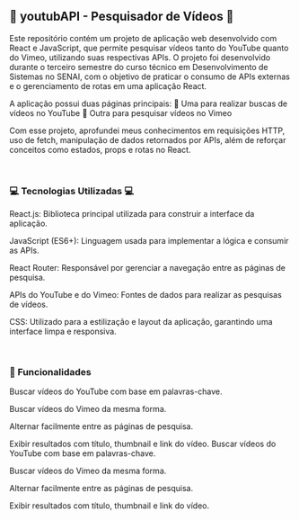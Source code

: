 ## 🎥 youtubAPI - Pesquisador de Vídeos 🎥
Este repositório contém um projeto de aplicação web desenvolvido com React e JavaScript, que permite pesquisar vídeos tanto do YouTube quanto do Vimeo, utilizando suas respectivas APIs. O projeto foi desenvolvido durante o terceiro semestre do curso técnico em Desenvolvimento de Sistemas no SENAI, com o objetivo de praticar o consumo de APIs externas e o gerenciamento de rotas em uma aplicação React.

A aplicação possui duas páginas principais:
🔎 Uma para realizar buscas de vídeos no YouTube
🔎 Outra para pesquisar vídeos no Vimeo

Com esse projeto, aprofundei meus conhecimentos em requisições HTTP, uso de fetch, manipulação de dados retornados por APIs, além de reforçar conceitos como estados, props e rotas no React.

<br>

### 💻 Tecnologias Utilizadas 💻
React.js: Biblioteca principal utilizada para construir a interface da aplicação.

JavaScript (ES6+): Linguagem usada para implementar a lógica e consumir as APIs.

React Router: Responsável por gerenciar a navegação entre as páginas de pesquisa.

APIs do YouTube e do Vimeo: Fontes de dados para realizar as pesquisas de vídeos.

CSS: Utilizado para a estilização e layout da aplicação, garantindo uma interface limpa e responsiva.

<br>
 
### 🚀 Funcionalidades
Buscar vídeos do YouTube com base em palavras-chave.

Buscar vídeos do Vimeo da mesma forma.

Alternar facilmente entre as páginas de pesquisa.

Exibir resultados com título, thumbnail e link do vídeo.
Buscar vídeos do YouTube com base em palavras-chave.

Buscar vídeos do Vimeo da mesma forma.

Alternar facilmente entre as páginas de pesquisa.

Exibir resultados com título, thumbnail e link do vídeo.

<br>
